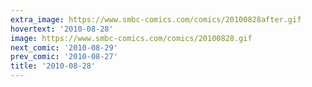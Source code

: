 ```yaml
---
extra_image: https://www.smbc-comics.com/comics/20100828after.gif
hovertext: '2010-08-28'
image: https://www.smbc-comics.com/comics/20100828.gif
next_comic: '2010-08-29'
prev_comic: '2010-08-27'
title: '2010-08-28'
---
```


